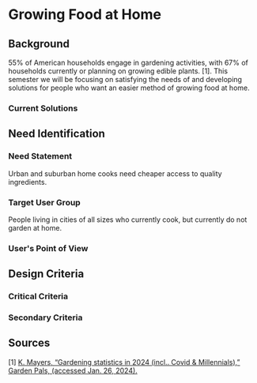 # Growing Food at Home


## Background
55% of American households engage in gardening activities, with 67% of households currently or planning on growing edible plants. [1]. This semester we will be focusing on satisfying the needs of and developing solutions for people who want an easier method of growing food at home. 

### Current Solutions


## Need Identification
### Need Statement
Urban and suburban home cooks need cheaper access to quality ingredients.

### Target User Group
People living in cities of all sizes who currently cook, but currently do not garden at home.
### User's Point of View


## Design Criteria
### Critical Criteria
### Secondary Criteria


## Sources
[1] [ K. Mayers, “Gardening statistics in 2024 (incl.. Covid & Millennials),” Garden Pals, (accessed Jan. 26, 2024).](Sources/GardenPals.pdf)
